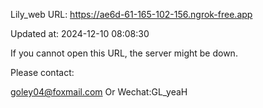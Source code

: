 Lily_web URL: https://ae6d-61-165-102-156.ngrok-free.app

Updated at: 2024-12-10 08:08:30

If you cannot open this URL, the server might be down.

Please contact: 

goley04@foxmail.com Or Wechat:GL_yeaH